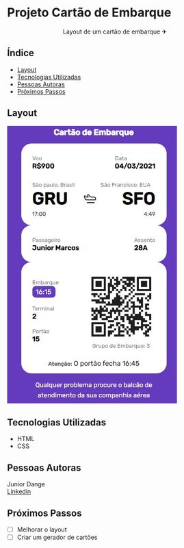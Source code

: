 # Projeto Cartão de Embarque
<p style="text-align: center">Layout de um cartão de embarque ✈</p>

## Índice
- <a href="#layout">Layout</a>
- <a href="#technology">Tecnologias Utilizadas</a>
- <a href="#people">Pessoas Autoras</a>
- <a href="#next">Próximos Passos</a>

## Layout
![Projeto completo](./assets/layout-cartao.jpg)

## Tecnologias Utilizadas
- HTML
- CSS

## Pessoas Autoras
Junior Dange
<br>
<a href="https://www.linkedin.com/in/junior-dange-ba1356257/" target="_blank">Linkedin</a>

## Próximos Passos
- [ ] Melhorar o layout
- [ ] Criar um gerador de cartões